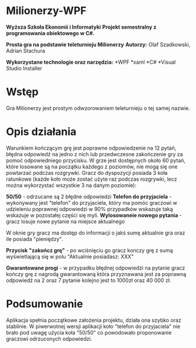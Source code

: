 # Milionerzy-WPF
**Wyższa Szkoła Ekonomii i Informatyki**
**Projekt semestralny z programowania obiektowego w C#.**

**Prosta gra na podstawie teleturnieju Milionerzy**
**Autorzy:** Olaf Szadkowski, Adrian Stachura

**Wykorzystane technologie oraz narzędzia:**
*WPF
*xaml
*C#
*Visual Studio Installer

# Wstęp

Gra Milionerzy jest prostym odwzorowaniem teleturnieju o tej samej nazwie.

# Opis działania

Warunkiem kończącym grę jest poprawne odpowiedzenie na 12 pytań, błędna odpowiedź na jedno z nich lub przedwczesne zakończenie gry za pomoć odpowiedniego przycisku. W grze jest dostępnych około 60 pytań, które losowane są na początku każdego z poziomów, nie mogą się one powtarzać podczas rozgrywki. Gracz do dyspozycji posiada 3 koła ratunkowe (każde koło może zostać użyte raz podczas rozgrywki, lecz można wykorzystać wszystkie 3 na danym poziomie):

**50/50** - odrzucane są 2 błędne odpowiedzi
**Telefon do przyjaciela** - wykonywany jest "telefon" do przyjaciela, który ma pomóc graczowi w udzieleniu poprawnej odpowiedzi w 90% przypadków wskazuje taką wskazuje w pozostałej części się myli.
**Wylosowaneie nowego pytania** - gracz losuje nowe pytanie na miejsce aktualnego

W oknie gry gracz ma dostęp do informacji o jakś sumę aktualnie gra oraz ile posiada "pieniędzy".

**Przycisk "zakończ grę"** - po wciśnięciu go gracz konczy grę z sumą wyświetlającą się w polu "Aktualnie posiadasz: XXX"

**Gwarantowane progi** - w przypadku błędnej odpowiedzi na pytanie gracz kończy grę z nagrodą gwarantowaną która przyznawana jest za poprawną odpowiedź na 2 oraz 7 pytanie kolejno jest to 1000zł oraz 40 000 zł.

# Podsumowanie

Aplikacja spełnia początkowe założenia projektu, działa ona szybko oraz stablinie.
W piwerwotnej wersji aplikacji koło "telefon do przyjaciela" nie brało pod uwagę użycia koła "50/50" co powodowało proponowanie graczowi odrzuconych odpowiedzi.
